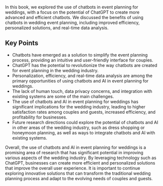

In this book, we explored the use of chatbots in event planning for weddings, with a focus on the potential of ChatGPT to create more advanced and efficient chatbots. We discussed the benefits of using chatbots in wedding event planning, including improved efficiency, personalized solutions, and real-time data analysis.

Key Points
----------

* Chatbots have emerged as a solution to simplify the event planning process, providing an intuitive and user-friendly interface for couples.
* ChatGPT has the potential to revolutionize the way chatbots are created for event planning in the wedding industry.
* Personalization, efficiency, and real-time data analysis are among the primary opportunities of using chatbots and AI in event planning for weddings.
* The lack of human touch, data privacy concerns, and integration with existing systems are some of the main challenges.
* The use of chatbots and AI in event planning for weddings has significant implications for the wedding industry, leading to higher satisfaction rates among couples and guests, increased efficiency, and profitability for businesses.
* Future research directions could explore the potential of chatbots and AI in other areas of the wedding industry, such as dress shopping or honeymoon planning, as well as ways to integrate chatbots and AI with existing systems.

Overall, the use of chatbots and AI in event planning for weddings is a promising area of research that has significant potential in improving various aspects of the wedding industry. By leveraging technology such as ChatGPT, businesses can create more efficient and personalized solutions that improve the overall user experience. It is important to continue exploring innovative solutions that can transform the traditional wedding planning process and adapt to the evolving needs of couples and guests.



